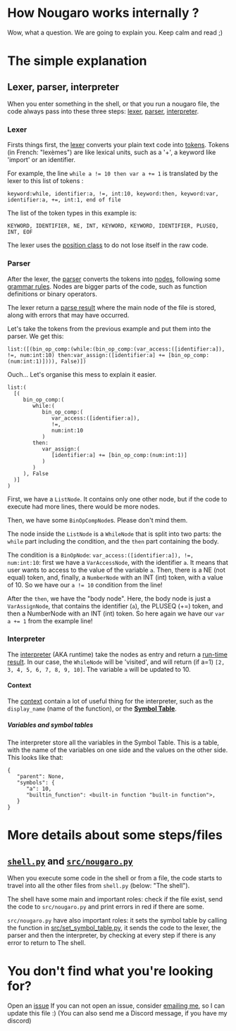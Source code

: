 # How Nougaro works internally ?
 Wow, what a question. We are going to explain you. Keep calm and read ;)
 
# The simple explanation
## Lexer, parser, interpreter
 When you enter something in the shell, or that you run a nougaro file, the code always pass into these three steps: [lexer](#Lexer), [parser](#Parser), [interpreter](#Interpreter).

### Lexer
 Firsts things first, the [lexer](src/lexer.py) converts your plain text code into [tokens](src/token_types.py). Tokens (in French: "lexèmes") are like lexical units, such as a '+', a keyword like 'import' or an identifier.

 For example, the line `while a != 10 then var a += 1` is translated by the lexer to this list of tokens :

    keyword:while, identifier:a, !=, int:10, keyword:then, keyword:var, identifier:a, +=, int:1, end of file

 The list of the token types in this example is:

    KEYWORD, IDENTIFIER, NE, INT, KEYWORD, KEYWORD, IDENTIFIER, PLUSEQ, INT, EOF

 The lexer uses the [position class](src/position.py) to do not lose itself in the raw code.

### Parser
 After the lexer, the [parser](src/parser.py) converts the tokens into [nodes](src/nodes.py), following some [grammar rules](grammar.txt). Nodes are bigger parts of the code, such as function definitions or binary operators.

 The lexer return a [parse result](src/parse_result.py) where the main node of the file is stored, along with errors that may have occurred.

 Let's take the tokens from the previous example and put them into the parser. We get this:

    list:([(bin_op_comp:(while:(bin_op_comp:(var_access:([identifier:a]), !=, num:int:10) then:var_assign:([identifier:a] += [bin_op_comp:(num:int:1)]))), False)])

 Ouch... Let's organise this mess to explain it easier.

    list:(
      [(
         bin_op_comp:(
            while:(
               bin_op_comp:(
                  var_access:([identifier:a]),
                  !=,
                  num:int:10
               ) 
            then:
               var_assign:(
                  [identifier:a] += [bin_op_comp:(num:int:1)]
               )
            )
         ), False
      )]
    )

 First, we have a `ListNode`. It contains only one other node, but if the code to execute had more lines, there would be more nodes.

 Then, we have some `BinOpCompNode`s. Please don't mind them.
 
 The node inside the `ListNode` is a `WhileNode` that is split into two parts: the `while` part including the condition, and the `then` part containing the body.

 The condition is a `BinOpNode`: `var_access:([identifier:a]), !=, num:int:10`: first we have a `VarAccessNode`, with the identifier `a`. It means that user wants to access to the value of the variable `a`. Then, there is a NE (not equal) token, and, finally, a `NumberNode` with an INT (int) token, with a value of 10. So we have our `a != 10` condition from the line!

 After the `then`, we have the "body node". Here, the body node is just a `VarAssignNode`, that contains the identifier (`a`), the PLUSEQ (+=) token, and then a NumberNode with an INT (int) token. So here again we have our `var a += 1` from the example line!

### Interpreter

 The [interpreter](src/interpreter.py) (AKA runtime) take the nodes as entry and return a [run-time result](src/runtime_result.py). In our case, the `WhileNode` will be 'visited', and will return (if a=1) `[2, 3, 4, 5, 6, 7, 8, 9, 10]`. The variable `a` will be updated to 10.

#### Context
 The [context](src/context.py) contain a lot of useful thing for the interpreter, such as the `display_name` (name of the function), or the [**Symbol Table**](src/symbol_table.py).

##### Variables and symbol tables
 The interpreter store all the variables in the Symbol Table. This is a table, with the name of the variables on one side and the values on the other side. This looks like that:
   
    {
       "parent": None,
       "symbols": {
          "a": 10,
          "builtin_function": <built-in function "built-in function">,
       }
    }


# More details about some steps/files
## [`shell.py`](shell.py) and [`src/nougaro.py`](src/nougaro.py)
 When you execute some code in the shell or from a file, the code starts to travel into all the other files from `shell.py` (below: "The shell").

 The shell have some main and important roles: check if the file exist, send the code to `src/nougaro.py` and print errors in red if there are some.

 `src/nougaro.py` have also important roles: it sets the symbol table by calling the function in [src/set_symbol_table.py](src/set_symbol_table.py), it sends the code to the lexer, the parser and then the interpreter, by checking at every step if there is any error to return to The shell.

# You don't find what you're looking for?
 Open an [issue](https://github.com/jd-develop/nougaro/issues/new/choose)
 If you can not open an issue, consider [emailing me](mailto://jd-dev@laposte.net), so I can update this file :) (You can also send me a Discord message, if you have my discord)
